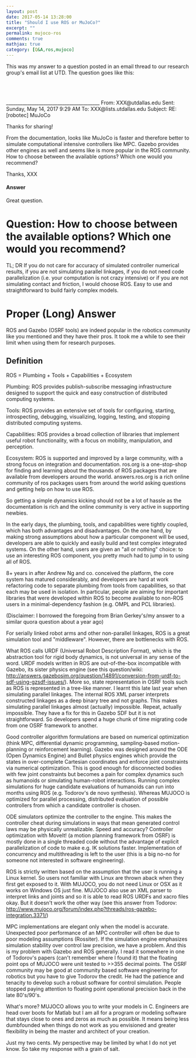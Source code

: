 ```yaml
---
layout: post
date: 2017-05-14 13:28:00
title: "Should I use ROS or MuJoCo?"
excerpt: ""
permalink: mujoco-ros
comments: true
mathjax: true
category: [Q&A,ros,mujoco]
---
```


This was my answer to a question posted in an email thread to our research group's email list at UTD. The question goes like this:

<br>
<br>
<br>
________________________________________
From: XXX@utdallas.edu
Sent: Sunday, May 14, 2017 9:29 AM
To: XXX@lists.utdallas.edu
Subject: RE: [robotec] MuJoCo

Thanks for sharing!

From the documentation, looks like MuJoCo is faster and therefore better to simulate computational intensive controllers like MPC. Gazebo provides other engines as well and seems like is more popular in the ROS community. How to choose between the available options? Which one would you recommend?

Thanks,
XXX


#### Answer

Great question.

Question: How to choose between the available options? Which one would you recommend?
=======================================================

TL; DR
If you do not care for accuracy of simulated controller numerical results, if you are not simulating parallel linkages, if you do not need code parallelization (i.e. your computation is not crazy intensive) or if you are not simulating contact and friction, I would choose ROS. Easy to use and straightforward to build fairly complex models.  


Proper (Long) Answer
==========================================================
ROS and Gazebo (OSRF tools) are indeed popular in the robotics community like you mentioned and they have their pros. It took me a while to see their limit when using them for research purposes.

Definition
-------------
ROS = Plumbing + Tools + Capabilities + Ecosystem

Plumbing: ROS provides publish-subscribe messaging infrastructure designed to support the quick and easy construction of distributed computing systems.

Tools: ROS provides an extensive set of tools for configuring, starting, introspecting, debugging, visualizing, logging, testing, and stopping distributed computing systems.

Capabilities: ROS provides a broad collection of libraries that implement useful robot functionality, with a focus on mobility, manipulation, and perception.

Ecosystem: ROS is supported and improved by a large community, with a strong focus on integration and documentation. ros.org is a one-stop-shop for finding and learning about the thousands of ROS packages that are available from developers around the world. answers.ros.org is a rich online community of ros packages users from around the world asking questions and getting help on how to use ROS.

So getting a simple dynamics kicking should not be a lot of hassle as the documentation is rich and the online community is very active in supporting newbies.

In the early days, the plumbing, tools, and capabilities were tightly coupled, which has both advantages and disadvantages. On the one hand, by making strong assumptions about how a particular component will be used, developers are able to quickly and easily build and test complex integrated systems. On the other hand, users are given an "all or nothing" choice: to use an interesting ROS component, you pretty much had to jump in to using all of ROS.

8+ years in after Andrew Ng and co. conceived the platform, the core system has matured considerably, and developers are hard at work refactoring code to separate plumbing from tools from capabilities, so that each may be used in isolation. In particular, people are aiming for important libraries that were developed within ROS to become available to non-ROS users in a minimal-dependency fashion (e.g. OMPL and PCL libraries).

(Disclaimer: I  borrowed  the foregoing from Brian Gerkey's/my answer to a similar quora question about a year ago)

For serially linked robot arms and other non-parallel linkages, ROS is a great simulation tool and "middleware".  However, there are bottlenecks with ROS.

What ROS calls URDF (Universal Robot Description Format), which is the abstraction tool for rigid body dynamics, is not universal in any sense of the word. URDF models written in ROS are  out-of-the-box incompatible with Gazebo, its sister physics engine (see this question/wiki: http://answers.gazebosim.org/question/14891/conversion-from-urdf-to-sdf-using-gzsdf-issues/).  More so, state representation in OSRF tools such as ROS is represented in a tree-like manner. I learnt this late last year when simulating parallel linkages. The internal ROS XML  parser interprets constructed linkages as a deep binary tree and not graphs. This makes  simulating parallel linkages almost (actually) impossible. Repeat, actually impossible. They have a fix for this in Gazebo SDF but it is not straightforward. So developers spend a huge chunk of time migrating code from one OSRF framework to another.

Good controller algorithm formulations are based on numerical optimization (think MPC, differential dynamic programming, sampling-based motion-planning or reinforcement learning). Gazebo was designed around the ODE (Open Dynamics Engine) and Bullet physics engines which provide the states in over-complete Cartesian coordinates and enforce joint constraints via numerical optimization. This is good enough for disconnected bodies with few joint constraints but becomes a pain for complex dynamics such as humanoids or simulating human-robot interactions. Running complex simulations for huge candidate evaluations of humanoids can run into months using ROS (e.g. Todorov's de novo synthesis). Whereas MUJOCO is optimized for parallel processing, distributed evaluation of possible controllers from which a candidate controller is chosen.

ODE simulators optimize the controller to the engine. This makes the controller cheat during simulations in ways that mean generated control laws may be physically unrealizable. Speed and accuracy? Controller optimization with MoveIt! (a motion planning framework from OSRF) is mostly done in a single threaded code without the advantage of explicit parallelization of code to make e.g. IK solutions faster. Implementation of concurrency and multithreading is left to the user (this is a big no-no for someone not interested in software engineering).

ROS is strictly written based on the assumption that the user is running a Linux kernel. So users not familiar with Linux are thrown aback when they first get exposed to it. With MUJOCO, you do not need Linux or OSX as it works on Windows OS just fine. MUJOCO also use an XML parser to interpret links and joints and so it is able to read ROS URDFs and xacro files okay. But it doesn't work the other way (see this answer from Todorov: http://www.mujoco.org/forum/index.php?threads/ros-gazebo-integration.3371/)

MPC implementations are elegant only when the model is accurate. Unexpected poor performance of an MPC controller will often be due to poor modeling assumptions (Rossiter).  If the simulation engine emphasizes simulation stability over control law precision, we have a problem.  And this is my problem with Gazebo and ROS generally. I read it somewhere in one of Todorov's papers (can't remember where I found it) that the floating point ops of MUJOCO were unit tested to >>355 decimal points. The OSRF community may be good at community based software engineering for robotics but you have to give Todorov the credit. He had the patience and tenacity to develop such a robust software for control simulation. People stopped paying attention to floating point operational precision back in the late 80's/90's.

What's more? MUJOCO allows you to write your models in C. Engineers are head over boots for Matlab but I am all for a program or modeling software that stays close to ones and zeros as much as possible. It means being less dumbfounded when things do not work as you envisioned and greater flexibility in being the master and architect of your creation.

Just my two cents. My perspective may be limited by what I do not yet know. So take my response with a grain of salt.
